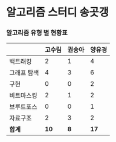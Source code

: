 # 알고리즘 스터디 송곳갱 

### 알고리즘 유형 별 현황표 

|        | 고수림    | 권송아   | 양유경    |
|:-------|:-------|:------|:-------|
| 백트래킹   | 2      | 1     | 4      |
| 그래프 탐색 | 4      | 3     | 6      |
| 구현     | 0      | 0     | 2      |
| 비트마스킹  | 2      | 1     | 2      |
| 브루트포스  | 0      | 0     | 1      |
| 자료구조   | 2      | 3     | 2      |
| **합계** | **10** | **8** | **17** |